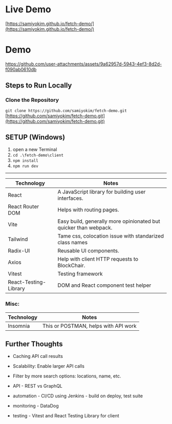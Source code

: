 # Live Demo
[https://samiyokim.github.io/fetch-demo/](https://samiyokim.github.io/fetch-demo/)

# Demo
https://github.com/user-attachments/assets/9a62957d-5943-4ef3-8d2d-f090ab0610db


## Steps to Run Locally

### Clone the Repository
`git clone https://github.com/samiyokim/fetch-demo.git` 
[https://github.com/samiyokim/fetch-demo.git](https://github.com/samiyokim/fetch-demo.git)

## SETUP (Windows)
1. open a new Terminal
2. `cd .\fetch-demo\client`
3. `npm install`
4. `npm run dev`

---
| Technology     | Notes                         |
|----------------|-------------------------------|
| React          | A JavaScript library for building user interfaces. |
| React Router DOM     | Helps with routing pages. |
| Vite          | Easy build, generally more opinionated but quicker than webpack. |
| Tailwind          | Tame css, colocation issue with standarized class names |
| Radix-UI          | Reusable UI components. |
| Axios          | Help with client HTTP requests to BlockChair. |
| Vitest          | Testing framework |
| React-Testing-Library          | DOM and React component test helper |


### Misc:
| Technology     | Notes                         |
|----------------|-------------------------------|
| Insomnia          | This or POSTMAN, helps with API work |

## Further Thoughts
- Caching API call results
- Scalability: Enable larger API calls
- Filter by more search options: locations, name, etc.

- API - REST vs GraphQL
- automation - CI/CD using Jenkins - build on deploy, test suite
- monitoring - DataDog
- testing - Vitest and React Testing Library for client
